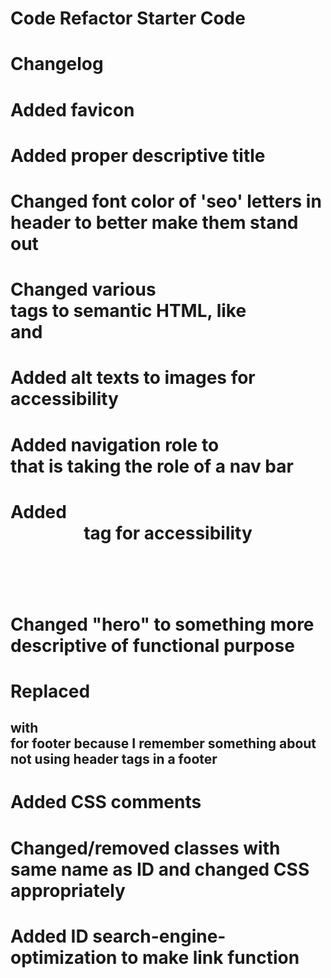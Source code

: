 # Code Refactor Starter Code
# Changelog
#
# Added favicon
# Added proper descriptive title
# Changed font color of 'seo' letters in header to better make them stand out
# Changed various <div> tags to semantic HTML, like <nav> and <section>
# Added alt texts to images for accessibility
# Added navigation role to <div> that is taking the role of a nav bar
# Added <header> tag for accessibility
# Changed "hero" to something more descriptive of functional purpose
# Replaced <h2> with <div> for footer because I remember something about not using header tags in a footer
# Added CSS comments
# Changed/removed classes with same name as ID and changed CSS appropriately
# Added ID search-engine-optimization to make link function